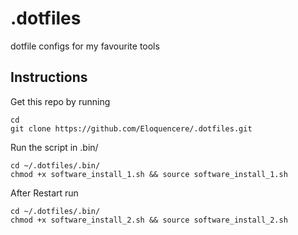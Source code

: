 # .dotfiles
dotfile configs for my favourite tools


## Instructions
Get this repo by running
```
cd
git clone https://github.com/Eloquencere/.dotfiles.git
```

Run the script in .bin/
```
cd ~/.dotfiles/.bin/
chmod +x software_install_1.sh && source software_install_1.sh
```

After Restart run
```
cd ~/.dotfiles/.bin/
chmod +x software_install_2.sh && source software_install_2.sh
```
